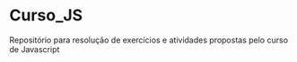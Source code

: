 # Curso_JS
 Repositório para resolução de exercícios e atividades propostas pelo curso de Javascript
